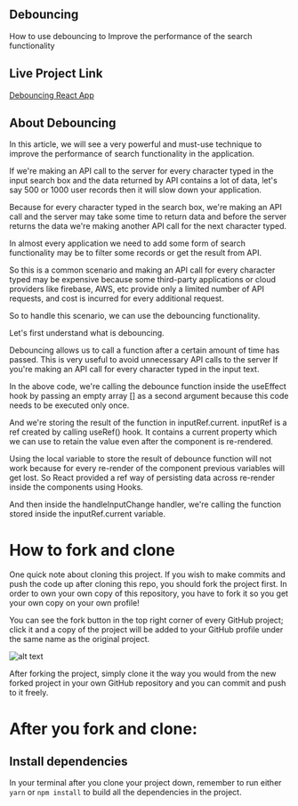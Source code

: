 ## Debouncing
How to use debouncing to Improve the performance of the search functionality

## Live Project Link
[Debouncing React App](https://debouncing-react-app.netlify.app/)

## About Debouncing

In this article, we will see a very powerful and must-use technique to improve the performance of search functionality in the application.

If we're making an API call to the server for every character typed in the input search box and the data returned by API contains a lot of data, let's say 500 or 1000 user records then it will slow down your application.

Because for every character typed in the search box, we're making an API call and the server may take some time to return data and before the server returns the data we're making another API call for the next character typed.

In almost every application we need to add some form of search functionality may be to filter some records or get the result from API.

So this is a common scenario and making an API call for every character typed may be expensive because some third-party applications or cloud providers like firebase, AWS, etc provide only a limited number of API requests, and cost is incurred for every additional request.

So to handle this scenario, we can use the debouncing functionality.

Let's first understand what is debouncing.

Debouncing allows us to call a function after a certain amount of time has passed. This is very useful to avoid unnecessary API calls to the server If you're making an API call for every character typed in the input text.

In the above code, we're calling the debounce function inside the useEffect hook by passing an empty array [] as a second argument because this code needs to be executed only once.

And we're storing the result of the function in inputRef.current. inputRef is a ref created by calling useRef() hook. It contains a current property which we can use to retain the value even after the component is re-rendered.

Using the local variable to store the result of debounce function will not work because for every re-render of the component previous variables will get lost. So React provided a ref way of persisting data across re-render inside the components using Hooks.

And then inside the handleInputChange handler, we're calling the function stored inside the inputRef.current variable.

# How to fork and clone

One quick note about cloning this project. If you wish to make commits and push the code up after cloning this repo, you should fork the project first. In order to own your own copy of this repository, you have to fork it so you get your own copy on your own profile!

You can see the fork button in the top right corner of every GitHub project; click it and a copy of the project will be added to your GitHub profile under the same name as the original project.

![alt text](https://i.ibb.co/1YN7SJ6/Screen-Shot-2019-07-01-at-2-02-40-AM.png "image to fork button")

After forking the project, simply clone it the way you would from the new forked project in your own GitHub repository and you can commit and push to it freely.


# After you fork and clone:

## Install dependencies

In your terminal after you clone your project down, remember to run either `yarn` or `npm install` to build all the dependencies in the project.



